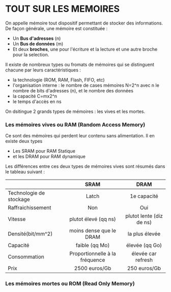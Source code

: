 # TOUT SUR LES MEMOIRES 

On appelle mémoire tout dispositif permettant de stocker des informations.
De façon générale, une mémoire est constituée :
- Un **Bus d'adresses** (n)
- Un **Bus de données** (m)
- Et deux **broches**, une pour l'écriture et la lecture et une autre broche pour la selection.

Il existe de nombreux types ou fromats de mémoires qui se distinguent chacune par leurs caractéristiques :
- la technologie (ROM, RAM, Flash, FIFO, etc)
- l'organisation interne : le nombre de cases mémoires N=2^n avec n le nombre de bits d'adresses (n), et le nombre des données 
- la capacité C=mx2^n
- le temps d'accès en ns

On dsitingue 2 grands types de mémoires : les vives et les mortes.

### Les mémoires vives ou RAM (Random Access Memory)

Ce sont des mémoires qui perdent leur contenu sans alimentation. Il en existe deux types 
- Les SRAM pour RAM Statique
- et les DRAM pour RAM dynamique 

Les différences entre ces deux types de mémoires vives sont résumés dans le tableau suivant :

|                              |     SRAM                      |    DRAM                          |
| :--------------------------- | :---------------------------: | :-------------------------------:|
| Technologie de stockage      |     Latch                     |   1e capacité                    |
| Raffraichissement            |   Non                         |      Oui                         |
| Vitesse                      |     plutot élevé (qq ns)      |    plutot lente (diz de ns)      |
| Densité(bit/mm^2)            |     moins dense que le DRAM   |         la plus élevée           |
| Capacité                     |     faible (qq Mo)            |         élevée  (qq Go)          |
| Consommation                 |Proportionnelle à la fréquence |         élevée car refresh       |
| Prix                         |     2500 euros/Gb             |         250 euros/Gb             |


### Les mémoires mortes ou ROM (Read Only Memory)


